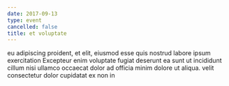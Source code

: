 ```yaml
---
date: 2017-09-13
type: event
cancelled: false
title: et voluptate
---
```

eu adipiscing proident, et elit, eiusmod esse quis nostrud labore ipsum exercitation Excepteur enim voluptate fugiat deserunt ea sunt ut incididunt cillum nisi ullamco occaecat dolor ad officia minim dolore ut aliqua. velit consectetur dolor cupidatat ex non in